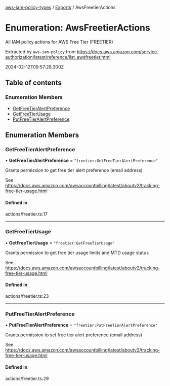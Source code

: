[aws-iam-policy-types](../README.md) / [Exports](../modules.md) / AwsFreetierActions

# Enumeration: AwsFreetierActions

All IAM policy actions for AWS Free Tier (FREETIER)

Extracted by `aws-iam-policy` from
https://docs.aws.amazon.com/service-authorization/latest/reference/list_awsfreetier.html

2024-02-12T09:57:28.300Z

## Table of contents

### Enumeration Members

- [GetFreeTierAlertPreference](AwsFreetierActions.md#getfreetieralertpreference)
- [GetFreeTierUsage](AwsFreetierActions.md#getfreetierusage)
- [PutFreeTierAlertPreference](AwsFreetierActions.md#putfreetieralertpreference)

## Enumeration Members

### GetFreeTierAlertPreference

• **GetFreeTierAlertPreference** = ``"freetier:GetFreeTierAlertPreference"``

Grants permission to get free tier alert preference (email address)

See https://docs.aws.amazon.com/awsaccountbilling/latest/aboutv2/tracking-free-tier-usage.html

#### Defined in

actions/freetier.ts:17

___

### GetFreeTierUsage

• **GetFreeTierUsage** = ``"freetier:GetFreeTierUsage"``

Grants permission to get free tier usage limits and MTD usage status

See https://docs.aws.amazon.com/awsaccountbilling/latest/aboutv2/tracking-free-tier-usage.html

#### Defined in

actions/freetier.ts:23

___

### PutFreeTierAlertPreference

• **PutFreeTierAlertPreference** = ``"freetier:PutFreeTierAlertPreference"``

Grants permission to set free tier alert preference (email address)

See https://docs.aws.amazon.com/awsaccountbilling/latest/aboutv2/tracking-free-tier-usage.html

#### Defined in

actions/freetier.ts:29

